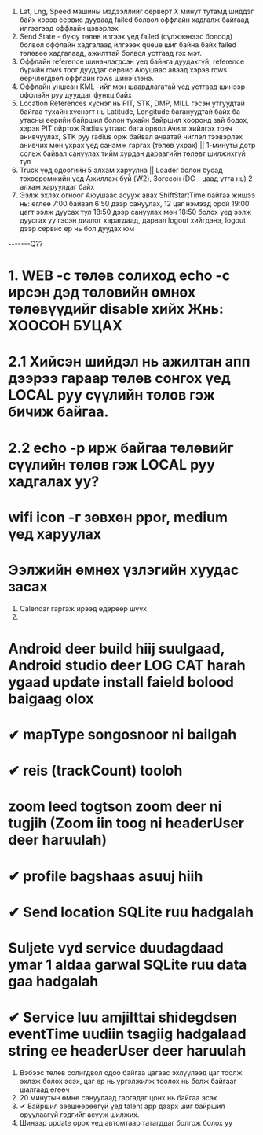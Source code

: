 1. Lat, Lng, Speed машины мэдээллийг серверт X минут тутамд шиддэг байх
   хэрэв сервис дуудаад failed болвол оффлайн хадгалж байгаад илгээгээд оффлайн
   цэвэрлэх
2. Send State - буюу төлөв илгээх үед failed (сүлжээнээс болоод) болвол оффлайн
   хадгалаад илгэээх queue шиг байна байх failed төлөвөө хадгалаад, ажилттай болвол устгаад
   гэх мэт.
3. Оффлайн reference шинэчлэгдсэн үед байнга дуудахгүй, reference бүрийн rows тоог
   дууддаг сервис Аюушаас аваад хэрэв rows өөрчлөгдвөл оффлайн rows шинэчлэнэ.
4. Оффлайн уншсан KML -ийг мөн шаардлагатай үед устгаад шинээр оффлайн руу дууддаг функц
   байх
5. Location References хүснэг нь PIT, STK, DMP, MILL гэсэн утгуудтай байгаа тухайн
   хүснэгт нь Latitude, Longitude багануудтай байх ба утасны өөрийн байршил болон
   тухайн байршил хооронд зай бодох, хэрэв PIT ойртож Radius утгаас бага орвол Ачилт
   хийлгэх товч анивчуулах, STK руу radius орж байвал ачаатай чиглэл тээвэрлэх анивчих
   мөн ухрах үед санамж гаргах (төлөв ухрах) || 1-минуты дотр сольж байвал сануулах
   тийм хурдан дараагийн төлөвт шилжихгүй тул
6. Truck үед одоогийн 5 алхам харуулна ||
   Loader болон бусад төхөөрөмжийн үед Ажиллаж буй (W2), Зогссон (DC - цаад утга нь) 2 алхам харуулдаг байх
7. Ээлж эхлэх огноог Аюушаас асууж авах ShiftStartTime байгаа жишээ нь: өглөө 7:00 байвал
   6:50 дээр сануулах, 12 цаг нэмээд орой 19:00 цагт ээлж дуусах тул 18:50 дээр сануулах
   мөн 18:50 болох үед ээлж дуусгах уу гэсэн диалог харагдаад, дарвал logout хийгдэнэ, logout
   дээр сервис ер нь бол дуудах юм

-------Q??

# 1. WEB -с төлөв солиход echo -с ирсэн дэд төлөвийн өмнөх төлөвүүдийг disable хийх Жнь: ХООСОН БУЦАХ

# 2.1 Хийсэн шийдэл нь ажилтан апп дээрээ гараар төлөв сонгох үед LOCAL руу сүүлийн төлөв гэж бичиж байгаа.

# 2.2 echo -р ирж байгаа төлөвийг сүүлийн төлөв гэж LOCAL руу хадгалах уу?

# wifi icon -г зөвхөн ppor, medium үед харуулах

# Ээлжийн өмнөх үзлэгийн хуудас засах

1. Calendar гаргаж ирээд өдөрөөр шүүх
2.

# Android deer build hiij suulgaad, Android studio deer LOG CAT harah ygaad update install faield bolood baigaag olox

# ✔ mapType songosnoor ni bailgah

# ✔ reis (trackCount) tooloh

# zoom leed togtson zoom deer ni tugjih (Zoom iin toog ni headerUser deer haruulah)

# ✔ profile bagshaas asuuj hiih

# ✔ Send location SQLite ruu hadgalah

# Suljete vyd service duudagdaad ymar 1 aldaa garwal SQLite ruu data gaa hadgalah

# ✔ Service luu amjilttai shidegdsen eventTime uudiin tsagiig hadgalaad string ee headerUser deer haruulah

1. Вэбээс төлөв солигдвол одоо байгаа цагаас эхлүүлээд цаг тоолж эхлэж болох эсэх, цаг ер нь үргэлжилж тоолох нь болж байгааг шалгаад өгөөч
2. 20 минутын өмнө сануулаад гаргадаг цонх нь байгаа эсэх
3. ✔ Байршил зөвшөөрөөгүй үед talent app дээрх шиг байршил оруулаагүй гэдгийг асууж шилжих.
4. Шинээр update орох үед автомтаар татагддаг болгож болох уу
